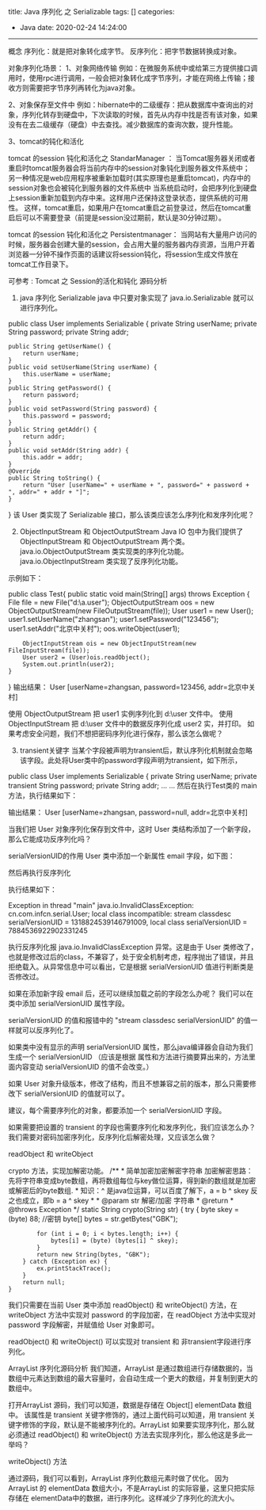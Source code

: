 title: Java 序列化 之 Serializable
tags: []
categories:
  - Java
date: 2020-02-24 14:24:00
---
概念
序列化：就是把对象转化成字节。
反序列化：把字节数据转换成对象。

对象序列化场景：
1、对象网络传输
例如：在微服务系统中或给第三方提供接口调用时，使用rpc进行调用，一般会把对象转化成字节序列，才能在网络上传输；接收方则需要把字节序列再转化为java对象。

2、对象保存至文件中
例如：hibernate中的二级缓存：把从数据库中查询出的对象，序列化转存到硬盘中，下次读取的时候，首先从内存中找是否有该对象，如果没有在去二级缓存（硬盘）中去查找。减少数据库的查询次数，提升性能。

3、tomcat的钝化和活化

tomcat 的session 钝化和活化之 StandarManager ：
当Tomcat服务器关闭或者重启时tomcat服务器会将当前内存中的session对象钝化到服务器文件系统中；
另一种情况是web应用程序被重新加载时(其实原理也是重启tomcat)，内存中的session对象也会被钝化到服务器的文件系统中
当系统启动时，会把序列化到硬盘上session重新加载到内存中来。这样用户还保持这登录状态，提供系统的可用性。
这样，tomcat重启，如果用户在tomcat重启之前登录过，然后在tomcat重启后可以不需要登录（前提是session没过期前，默认是30分钟过期）。

tomcat 的session 钝化和活化之 Persistentmanager：
当网站有大量用户访问的时候，服务器会创建大量的session，会占用大量的服务器内存资源，当用户开着浏览器一分钟不操作页面的话建议将session钝化，将session生成文件放在tomcat工作目录下。

可参考 : Tomcat 之 Session的活化和钝化 源码分析

1. java 序列化 Serializable
java 中只要对象实现了 java.io.Serializable 就可以进行序列化。

public class User implements Serializable {
    private String userName;
    private String password;
    private String addr;

    public String getUserName() {
        return userName;
    }
    public void setUserName(String userName) {
        this.userName = userName;
    }
    public String getPassword() {
        return password;
    }
    public void setPassword(String password) {
        this.password = password;
    }
    public String getAddr() {
        return addr;
    }
    public void setAddr(String addr) {
        this.addr = addr;
    }
    @Override
    public String toString() {
        return "User [userName=" + userName + ", password=" + password + ", addr=" + addr + "]";
    }
}
该 User 类实现了 Serializable 接口，那么该类应该怎么序列化和发序列化呢？

2. ObjectInputStream 和 ObjectOutputStream
Java IO 包中为我们提供了 ObjectInputStream 和 ObjectOutputStream 两个类。
java.io.ObjectOutputStream 类实现类的序列化功能。
java.io.ObjectInputStream 类实现了反序列化功能。

示例如下：

public class Test{
    public static void main(String[] args) throws Exception {
        File file = new File("d:\\a.user");
        ObjectOutputStream oos = new ObjectOutputStream(new FileOutputStream(file));
        User user1 = new User();
        user1.setUserName("zhangsan");
        user1.setPassword("123456");
        user1.setAddr("北京中关村");
        oos.writeObject(user1);
        
        ObjectInputStream ois = new ObjectInputStream(new FileInputStream(file));
        User user2 = (User)ois.readObject();
        System.out.println(user2);
    }
}
输出结果：
User [userName=zhangsan, password=123456, addr=北京中关村]

使用 ObjectOutputStream 把 user1 实例序列化到 d:\user 文件中。
使用 ObjectInputStream 把 d:\user 文件中的数据反序列化成 user2 实，并打印。
如果考虑安全问题，我们不想把密码序列化进行保存，那么该怎么做呢？

3. transient关键字
当某个字段被声明为transient后，默认序列化机制就会忽略该字段。此处将User类中的password字段声明为transient，如下所示，

public class User implements Serializable {
    private String userName;
    private transient String password;
    private String addr;
    ... ...
然后在执行Test类的 main 方法，执行结果如下：

输出结果：
User [userName=zhangsan, password=null, addr=北京中关村]

当我们把 User 对象序列化保存到文件中，这时 User 类结构添加了一个新字段，那么它能成功反序列化吗？

serialVersionUID的作用
User 类中添加一个新属性 email 字段，如下图：

然后再执行反序列化

执行结果如下：

Exception in thread "main" java.io.InvalidClassException: cn.com.infcn.serial.User; local class incompatible: stream classdesc serialVersionUID = 1318824539146791009, local class serialVersionUID = 7884536922902331245

执行反序列化报 java.io.InvalidClassException 异常。这是由于 User 类修改了，
也就是修改过后的class，不兼容了，处于安全机制考虑，程序抛出了错误，并且拒绝载入。从异常信息中可以看出，它是根据 serialVersionUID 值进行判断类是否修改过。

如果在添加新字段 email 后，还可以继续加载之前的字段怎么办呢？
我们可以在类中添加 serialVersionUID 属性字段。

serialVersionUID 的值和报错中的 "stream classdesc serialVersionUID" 的值一样就可以反序列化了。

如果类中没有显示的声明 serialVersionUID 属性，那么java编译器会自动为我们生成一个 serialVersionUID （应该是根据 属性和方法进行摘要算出来的，方法里面内容变动 serialVersionUID 的值不会改变。）

如果 User 对象升级版本，修改了结构，而且不想兼容之前的版本，那么只需要修改下 serialVersionUID 的值就可以了。

建议，每个需要序列化的对象，都要添加一个 serialVersionUID 字段。

如果需要把设置的 transient 的字段也需要序列化和发序列化，我们应该怎么办？我们需要对密码加密序列化，反序列化后解密处理，又应该怎么做？

readObject 和 writeObject

crypto 方法，实现加解密功能。
    /**
     * 简单加密加密解密字符串 加密解密思路：先将字符串变成byte数组，再将数组每位与key做位运算，得到新的数组就是加密或解密后的byte数组.
     * 知识：^ 是java位运算，可以百度了解下，a = b ^ skey 反之也成立，即b = a ^ skey
     * 
     * @param str 解密/加密 字符串
     * @return
     * @throws Exception
     */
    static String crypto(String str) {
        try {
            byte skey = (byte) 88; //密钥
            byte[] bytes = str.getBytes("GBK");

            for (int i = 0; i < bytes.length; i++) {
                bytes[i] = (byte) (bytes[i] ^ skey);
            }
            return new String(bytes, "GBK");
        } catch (Exception ex) {
            ex.printStackTrace();
        }
        return null;
    }
我们只需要在当前 User 类中添加 readObject() 和 writeObject() 方法，在 writeObject 方法中实现对 password 的字段加密，在 readObject 方法中实现对 password 字段解密，并赋值给 User 对象即可。

readObject() 和 writeObject() 可以实现对 transient 和 非transient字段进行序列化。

ArrayList 序列化源码分析
我们知道，ArrayList 是通过数组进行存储数据的，当数组中元素达到数组的最大容量时，会自动生成一个更大的数组，并复制到更大的数组中。


打开ArrayList 源码，我们可以知道，数据是存储在 Object[] elementData 数组中。
该属性是 transient 关键字修饰的，通过上面代码可以知道，用 transient 关键字修饰的字段，默认是不能被序列化的。ArrayList 如果要实现序列化，那么就必须通过 readObject() 和 writeObject() 方法去实现序列化，那么他这是多此一举吗？

writeObject() 方法

通过源码，我们可以看到，ArrayList 序列化数组元素时做了优化。
因为 ArrayList 的 elementData 数组大小，不是ArrayList 的实际容量，这里只把实际存储在 elementData中的数据，进行序列化。这样减少了序列化的流大小。



